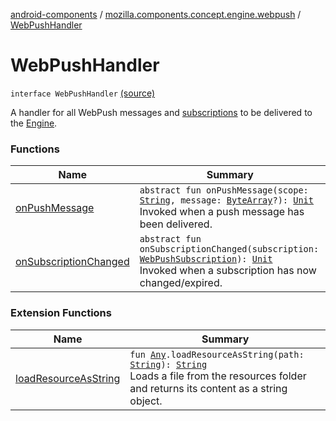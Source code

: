 [android-components](../../index.md) / [mozilla.components.concept.engine.webpush](../index.md) / [WebPushHandler](./index.md)

# WebPushHandler

`interface WebPushHandler` [(source)](https://github.com/mozilla-mobile/android-components/blob/master/components/concept/engine/src/main/java/mozilla/components/concept/engine/webpush/WebPush.kt#L14)

A handler for all WebPush messages and [subscriptions](https://developer.mozilla.org/en-US/docs/Web/API/PushSubscription) to be delivered to the [Engine](../../mozilla.components.concept.engine/-engine/index.md).

### Functions

| Name | Summary |
|---|---|
| [onPushMessage](on-push-message.md) | `abstract fun onPushMessage(scope: `[`String`](https://kotlinlang.org/api/latest/jvm/stdlib/kotlin/-string/index.html)`, message: `[`ByteArray`](https://kotlinlang.org/api/latest/jvm/stdlib/kotlin/-byte-array/index.html)`?): `[`Unit`](https://kotlinlang.org/api/latest/jvm/stdlib/kotlin/-unit/index.html)<br>Invoked when a push message has been delivered. |
| [onSubscriptionChanged](on-subscription-changed.md) | `abstract fun onSubscriptionChanged(subscription: `[`WebPushSubscription`](../-web-push-subscription/index.md)`): `[`Unit`](https://kotlinlang.org/api/latest/jvm/stdlib/kotlin/-unit/index.html)<br>Invoked when a subscription has now changed/expired. |

### Extension Functions

| Name | Summary |
|---|---|
| [loadResourceAsString](../../mozilla.components.support.test.file/kotlin.-any/load-resource-as-string.md) | `fun `[`Any`](https://kotlinlang.org/api/latest/jvm/stdlib/kotlin/-any/index.html)`.loadResourceAsString(path: `[`String`](https://kotlinlang.org/api/latest/jvm/stdlib/kotlin/-string/index.html)`): `[`String`](https://kotlinlang.org/api/latest/jvm/stdlib/kotlin/-string/index.html)<br>Loads a file from the resources folder and returns its content as a string object. |
